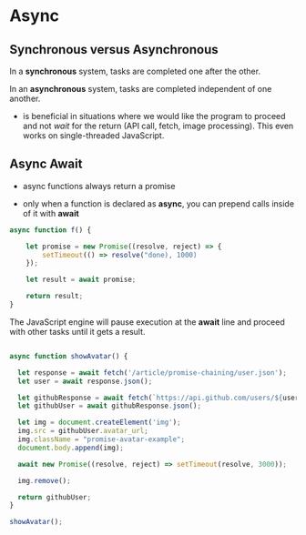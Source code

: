 # Async

## Synchronous versus Asynchronous

In a **synchronous** system, tasks are completed one after the other.

In an **asynchronous** system, tasks are completed independent of one another.

- is beneficial in situations where we would like the program to proceed and not _wait_ for the return (API call, fetch, image processing). This even works on single-threaded JavaScript.

## Async Await

- async functions always return a promise

- only when a function is declared as **async**, you can prepend calls inside of it with **await**

```javascript
async function f() {

    let promise = new Promise((resolve, reject) => {
        setTimeout(() => resolve("done), 1000)
    });

    let result = await promise;

    return result;
}

```

The JavaScript engine will pause execution at the **await** line and proceed with other tasks until it gets a result.

```javascript

async function showAvatar() {

  let response = await fetch('/article/promise-chaining/user.json');
  let user = await response.json();

  let githubResponse = await fetch(`https://api.github.com/users/${user.name}`);
  let githubUser = await githubResponse.json();

  let img = document.createElement('img');
  img.src = githubUser.avatar_url;
  img.className = "promise-avatar-example";
  document.body.append(img);

  await new Promise((resolve, reject) => setTimeout(resolve, 3000));

  img.remove();

  return githubUser;
}

showAvatar();

```